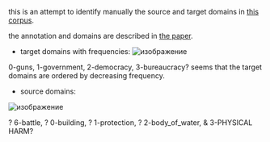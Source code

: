 this is an attempt to identify manually the source and target domains in [this corpus](https://github.com/PolinaZulik/Metaphors_in_PLMs/tree/main/data/source_target_detection).

the annotation and domains are described in [the paper](https://aclanthology.org/L16-1668.pdf).

- target domains  with frequencies:
![изображение](https://user-images.githubusercontent.com/2161303/169042304-8b42676c-c2df-4f1e-9e14-a762d0b21bd4.png)

0-guns, 1-government, 2-democracy, 3-bureaucracy? 
seems that the target domains are ordered by decreasing frequency.


- source domains:

![изображение](https://user-images.githubusercontent.com/2161303/169042489-391e4b0d-bfee-462c-b43c-a8bb82a91635.png)

? 6-battle, ? 0-building, ? 1-protection, ? 2-body_of_water, & 3-PHYSICAL HARM?
